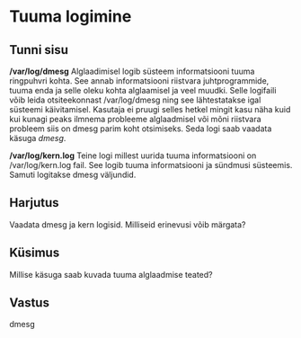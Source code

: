 ﻿# Tuuma logimine

## Tunni sisu

<b>/var/log/dmesg</b>
Alglaadimisel logib süsteem informatsiooni tuuma ringpuhvri kohta. See annab informatsiooni riistvara juhtprogrammide, tuuma enda ja selle oleku kohta alglaamisel ja veel muudki. Selle logifaili võib leida otsiteekonnast /var/log/dmesg ning see lähtestatakse igal süsteemi käivitamisel. Kasutaja ei pruugi selles hetkel mingit kasu näha kuid kui kunagi peaks ilmnema probleeme alglaadmisel või mõni riistvara probleem siis on dmesg parim koht otsimiseks. Seda logi saab vaadata käsuga *dmesg*.

<b>/var/log/kern.log</b>
Teine logi millest uurida tuuma informatsiooni on /var/log/kern.log fail. See logib tuuma informatsiooni ja sündmusi süsteemis. Samuti logitakse dmesg väljundid.

## Harjutus

Vaadata dmesg ja kern logisid. Milliseid erinevusi võib märgata?

## Küsimus

Millise käsuga saab kuvada tuuma alglaadmise teated?

## Vastus

dmesg
